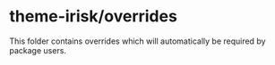 # theme-irisk/overrides

This folder contains overrides which will automatically be required by package users.
